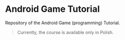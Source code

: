 # Android Game Tutorial

Repository of the Android Game (programming) Tutorial.

> Currently, the course is available only in Polish.
